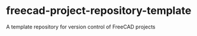 # freecad-project-repository-template
A template repository for version control of FreeCAD projects
